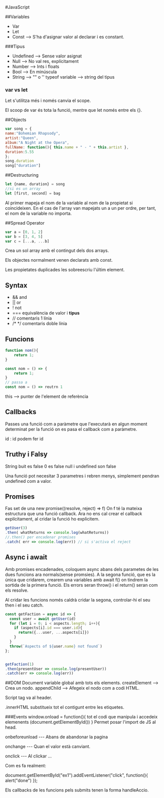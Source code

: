 #JavaScript

##Variables
* Var
* Let
* Const --> S'ha d'asignar valor al declarar i es constant.

###Tipus
* Undefined --> Sense valor asignat
* Null --> No val res, explícitament
* Number --> Ints i floats
* Bool --> En minúscula
* String --> "" o '' 
typeof variable --> string del tipus

### var vs let
Let s'utilitza més i només canvia el scope.

El scoop de var és tota la funció, mentre que let només entre els {}.

##Objects
```js
var song = {
name:"Bohemian Rhapsody",
artist:"Queen",
album:"A Night at the Opera",
fullName: function(){ this.name + " - " + this.artist },
duration:5.55
};
song.duration
song["duration"]
```

##Destructuring
```js
let {name, duration} = song
//si es un array
let [first, second] = bag
```
Al primer mapeja el nom de la variable al nom de la propietat si coincideixen. En el cas de l'array van mapejats un a un per ordre, per tant, el nom de la variable no importa.

##Spread Operator
```js
var a = [0, 1, 2]
var b = [3, 4, 5]
var c = [...a, ...b]
```
Crea un sol array amb el contingut dels dos arrays. 

Els objectes normalment venen declarats amb const.

Les propietates duplicades les sobreescriu l'últim element.

## Syntax
* && and
* || or
* ! not
* === equivalència de valor i **tipus**
* // comentaris 1 línia
* /* */ comentaris doble línia

## Funcions

```js
function nom(){
	return 1;
}

const nom = () => {
	return 1;
}
// passa a 
const nom = () => reutrn 1
```

this --> punter de l'element de referència


## Callbacks
Passes una funció com a paràmetre que l'executarà en algun moment determinat per la funció on es pasa el callback com a paràmetre.

id : id podem fer id

## Truthy i Falsy
String buit es false
0 es false
null i undefined son false

Una funció pot necesitar 3 parametres i rebren menys, simplement pendran undefined com a valor.

## Promises
Fas set de una new promise((resolve, reject) => f)
On f té la mateixa estructura que una funció callback. Ara no ens cal crear el callback explícitament, al cridar la funció ho explicitem.

```js
getUser(3)
.then( whatReturns => console.log(whatReturns))
//.then() per encadenar promises
.catch( err => console.log(err)) // si s'activa el reject
```

## Async i await
Amb promises encadenades, coloquem async abans dels parametes de les dues funcions ara normals(sense promsies). A la segona funció, que es la única que cridarem, crearem una variables amb await f() on tindrem la sortida de la primera funció. Els errors seran throw() i el return() seran com els resolve. 

Al cridar les funcions només caldrà cridar la segona, controlar-hi el seu then i el seu catch.

```js
const getFaction = async id => {
  const user = await getUser(id)
  for (let i = 0; i < aspects.length; i++){
    if (aspects[i].id === user.id){
      return({...user, ...aspects[i]})
    }
  }
  throw(`Aspects of ${user.name} not found`)
};


getFaction(1)
.then(presentUser => console.log(presentUser))
.catch(err => console.log(err))
```

##DOM
Document variable global amb tots els elements.
createElement --> Crea un nodo.
appendChild --> Afegeix el nodo com a codi HTML.

Script tag va al header.

.innerHTML substitueix tot el contigunt entre les etiquetes.

###Events
window.onload = function(){
	tot el codi que manipula i accedeix elemenents
	(document.getElementById())
}
Permet posar l'import de JS al head.

onbeforeunload --- Abans de abandonar la pagina

onchange --- Quan el valor està canviant.

onclick --- Al clickar
...

Com es fa realment:

document.getElementById("ex1").addEventListener("click", function(){ alert("done") });

Els callbacks de les funcions pels submits tenen la forma handleAccio.



